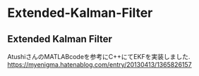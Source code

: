 # Extended-Kalman-Filter
## Extended Kalman Filter  
AtushiさんのMATLABcodeを参考にC++にてEKFを実装しました.
https://myenigma.hatenablog.com/entry/20130413/1365826157
